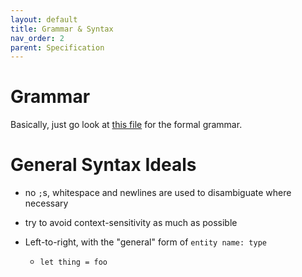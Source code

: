 ```yaml
---
layout: default
title: Grammar & Syntax
nav_order: 2
parent: Specification
---
```


# Grammar

Basically, just go look at [this file](https://github.com/evanacox/honors-forum-project/blob/master/compiler/src/syntax/Gallium.g4)
for the formal grammar.

# General Syntax Ideals

- no `;`s, whitespace and newlines are used to disambiguate where necessary

- try to avoid context-sensitivity as much as possible

- Left-to-right, with the "general" form of `entity name: type`

    - `let thing = foo` 